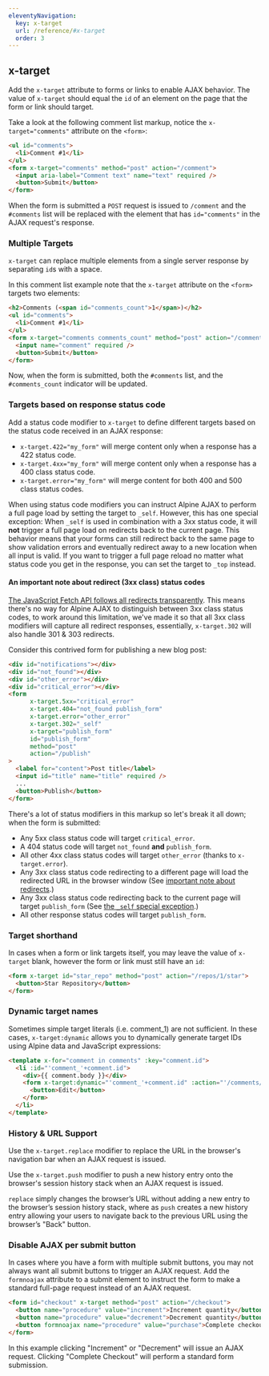 ```yaml
---
eleventyNavigation:
  key: x-target
  url: /reference/#x-target
  order: 3
---
```


## x-target

Add the `x-target` attribute to forms or links to enable AJAX behavior. The value of `x-target` should equal the `id` of an element on the page that the form or link should target.

Take a look at the following comment list markup, notice the `x-target="comments"` attribute on the `<form>`:

```html
<ul id="comments">
  <li>Comment #1</li>
</ul>
<form x-target="comments" method="post" action="/comment">
  <input aria-label="Comment text" name="text" required />
  <button>Submit</button>
</form>
```

When the form is submitted a `POST` request is issued to `/comment` and the `#comments` list will be replaced with the element that has `id="comments"` in the AJAX request's response.

### Multiple Targets

`x-target` can replace multiple elements from a single server response by separating `id`s with a space.

In this comment list example note that the `x-target` attribute on the `<form>` targets two elements:

```html
<h2>Comments (<span id="comments_count">1</span>)</h2>
<ul id="comments">
  <li>Comment #1</li>
</ul>
<form x-target="comments comments_count" method="post" action="/comment">
  <input name="comment" required />
  <button>Submit</button>
</form>
```

Now, when the form is submitted, both the `#comments` list, and the `#comments_count` indicator will be updated.

### Targets based on response status code

Add a status code modifier to `x-target` to define different targets based on the status code received in an AJAX response:

* `x-target.422="my_form"` will merge content only when a response has a 422 status code.
* `x-target.4xx="my_form"` will merge content only when a response has a 400 class status code.
* `x-target.error="my_form"` will merge content for both 400 and 500 class status codes.

When using status code modifiers you can instruct Alpine AJAX to perform a full page load by setting the target to `_self`. <span id="_self-special-exception">However, this has one special exception:</span> When `_self` is used in combination with a 3xx status code, it will **not** trigger a full page load on redirects back to the current page. This behavior means that your forms can still redirect back to the same page to show validation errors and eventually redirect away to a new location when all input is valid. If you want to trigger a full page reload no matter what status code you get in the response, you can set the target to `_top` instead.


#### An important note about redirect (3xx class) status codes

[The JavaScript Fetch API follows all redirects transparently](https://blog.jim-nielsen.com/2021/fetch-and-3xx-redirect-status-codes/). This means there's no way for Alpine AJAX to distinguish between 3xx class status codes, to work around this limitation, we've made it so that all 3xx class modifiers will capture all redirect responses, essentially, `x-target.302` will also handle 301 & 303 redirects.

Consider this contrived form for publishing a new blog post:

  ```html
  <div id="notifications"></div>
  <div id="not_found"></div>
  <div id="other_error"></div>
  <div id="critical_error"></div>
  <form
        x-target.5xx="critical_error"
        x-target.404="not_found publish_form"
        x-target.error="other_error"
        x-target.302="_self"
        x-target="publish_form"
        id="publish_form"
        method="post"
        action="/publish"
  >
    <label for="content">Post title</label>
    <input id="title" name="title" required />
    ...
    <button>Publish</button>
  </form>
  ```
There's a lot of status modifiers in this markup so let's break it all down; when the form is submitted:

* Any 5xx class status code will target `critical_error`.
* A 404 status code will target `not_found` **and** `publish_form`.
* All other 4xx class status codes will target `other_error` (thanks to `x-target.error`).
* Any 3xx class status code redirecting to a different page will load the redirected URL in the browser window (See [important note about redirects](#an-important-note-about-redirect-3xx-class-status-codes).)
* Any 3xx class status code redirecting back to the current page will target `publish_form`   (See [the `_self` special exception](#_self-special-exception).)
* All other response status codes will target `publish_form`.

### Target shorthand

In cases when a form or link targets itself, you may leave the value of `x-target` blank, however the form or link must still have an `id`:

```html
<form x-target id="star_repo" method="post" action="/repos/1/star">
  <button>Star Repository</button>
</form>
```

### Dynamic target names

Sometimes simple target literals (i.e. comment_1) are not sufficient. In these cases, `x-target:dynamic` allows you to dynamically generate target IDs using Alpine data and JavaScript expressions:

```html
<template x-for="comment in comments" :key="comment.id">
  <li :id="'comment_'+comment.id">
    <div>{{ comment.body }}</div>
    <form x-target:dynamic="'comment_'+comment.id" :action="'/comments/'+comment.id" method="post">
      <button>Edit</button>
    </form>
  </li>
</template>
```

### History & URL Support

Use the `x-target.replace` modifier to replace the URL in the browser's navigation bar when an AJAX request is issued.

Use the `x-target.push` modifier to push a new history entry onto the browser's session history stack when an AJAX request is issued.

`replace` simply changes the browser’s URL without adding a new entry to the browser’s session history stack, where as `push` creates a new history entry allowing your users to navigate back to the previous URL using the browser’s "Back" button.

### Disable AJAX per submit button

In cases where you have a form with multiple submit buttons, you may not always want all submit buttons to trigger an AJAX request. Add the `formnoajax` attribute to a submit element to instruct the form to make a standard full-page request instead of an AJAX request.

```html
<form id="checkout" x-target method="post" action="/checkout">
  <button name="procedure" value="increment">Increment quantity</button>
  <button name="procedure" value="decrement">Decrement quantity</button>
  <button formnoajax name="procedure" value="purchase">Complete checkout</button>
</form>
```

In this example clicking "Increment" or "Decrement" will issue an AJAX request. Clicking "Complete Checkout" will perform a standard form submission.
